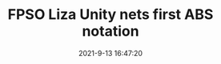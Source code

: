 ---
"title": "FPSO Liza Unity nets first ABS notation"
"date": "2021-9-13 16:47:20"
"feed_name": "OFFSHOREMAG"
"feed_website": "https://www.offshore-mag.com/"
"feed_rss": "https://www.offshore-mag.com/__rss/website-scheduled-content.xml?input=%7B%22sectionAlias%22%3A%22home%22%7D"
"link": "https://www.offshore-mag.com/rigs-vessels/article/14210208/fpso-liza-unity-nets-first-abs-notation"
"file": "_posts/2021-9-13-16-47-20_OFFSHOREMAG_fe372d344b649da7ef64c12af1cb6c521e4b0fab.md"
"accident": "0"
"drilling": "0"
"dead": "0"
"injured": "0"
---